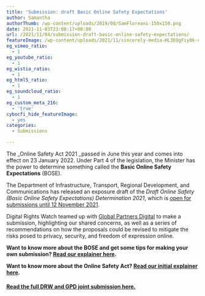 ```yaml
---
title: 'Submission: draft Basic Online Safety Expectations'
author: Samantha
authorThumb: /wp-content/uploads/2019/08/SamFloreani-150x150.png
date: 2021-11-03T23:08:17+00:00
url: /2021/11/04/submission-draft-basic-online-safety-expectations/
featureImage: /wp-content/uploads/2021/11/sincerely-media-HL3EOgFiy0k-unsplash-scaled-1.jpg
eg_vimeo_ratio:
  - 1
eg_youtube_ratio:
  - 1
eg_wistia_ratio:
  - 1
eg_html5_ratio:
  - 1
eg_soundcloud_ratio:
  - 1
eg_custom_meta_216:
  - 'true'
cybocfi_hide_featureImage:
  - yes
categories:
  - Submissions

---
```

The _Online Safety Act 2021 _passed in June this year and comes into effect on 23 January 2022. Under Part 4 of the legislation, the Minister has the power to determine something called the **Basic Online Safety Expectations** (BOSE).

The Department of Infrastructure, Transport, Regional Development, and Communications has released an exposure draft of the _Draft Online Safety (Basic Online Safety Expectations) Determination 2021_, which is [open for submissions until 12 November 2021][1]. 

Digital Rights Watch teamed up with [Global Partners Digital][2] to make a submission, highlighting our shared concerns, as well as a series of recommendations on how the proposals could be revised to mitigate the risks posed to privacy, security, and freedom of expression online. 

**Want to know more about the BOSE and get some tips for making your own submission? [<span style="text-decoration: underline;">Read our explainer here</span>][3].** 

**Want to know more about the Online Safety Act? [<span style="text-decoration: underline;">Read our initial explainer here</span>][4].** 

#### <span style="text-decoration: underline;"><a href="/wp-content/uploads/2021/11/Global-Partners-Digital-Digital-Rights-Watch-Joint-Submission.pdf">Read the full DRW and GPD joint submission here.</a></span>

 [1]: https://www.infrastructure.gov.au/have-your-say/draft-online-safety-basic-online-safety-expectations-determination-2021-consultation
 [2]: https://www.gp-digital.org/
 [3]: https://digitalrightswatch.org.au/2021/11/01/bose/
 [4]: https://digitalrightswatch.org.au/2021/02/11/explainer-the-online-safety-bill/